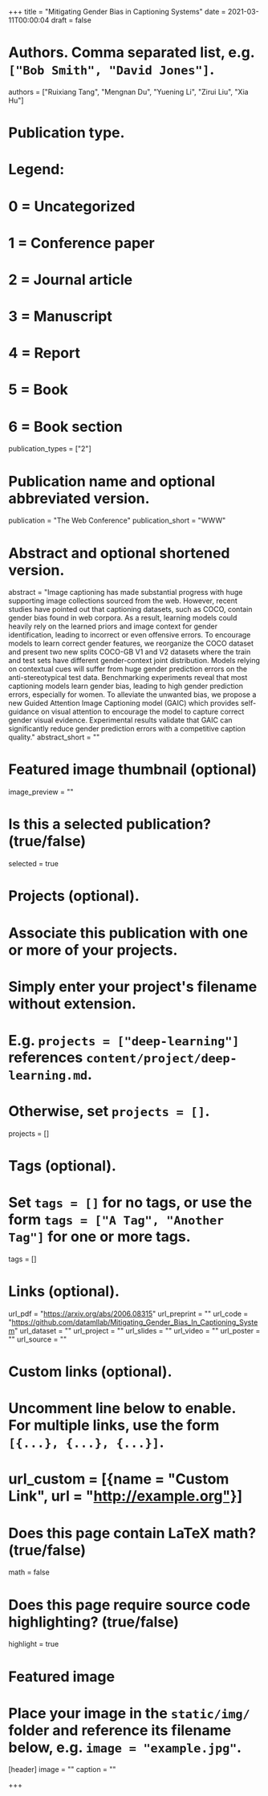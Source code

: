 +++
title = "Mitigating Gender Bias in Captioning Systems"
date = 2021-03-11T00:00:04
draft = false

# Authors. Comma separated list, e.g. `["Bob Smith", "David Jones"]`.
authors = ["Ruixiang Tang", "Mengnan Du", "Yuening Li", "Zirui Liu", "Xia Hu"]

# Publication type.
# Legend:
# 0 = Uncategorized
# 1 = Conference paper
# 2 = Journal article
# 3 = Manuscript
# 4 = Report
# 5 = Book
# 6 = Book section
publication_types = ["2"]

# Publication name and optional abbreviated version.
publication = "The Web Conference"
publication_short = "WWW"

# Abstract and optional shortened version.
abstract = "Image captioning has made substantial progress with huge supporting image collections sourced from the web. However, recent studies have pointed out that captioning datasets, such as COCO, contain gender bias found in web corpora. As a result, learning models could heavily rely on the learned priors and image context for gender identification, leading to incorrect or even offensive errors. To encourage models to learn correct gender features, we reorganize the COCO dataset and present two new splits COCO-GB V1 and V2 datasets where the train and test sets have different gender-context joint distribution. Models relying on contextual cues will suffer from huge gender prediction errors on the anti-stereotypical test data. Benchmarking experiments reveal that most captioning models learn gender bias, leading to high gender prediction errors, especially for women. To alleviate the unwanted bias, we propose a new Guided Attention Image Captioning model (GAIC) which provides self-guidance on visual attention to encourage the model to capture correct gender visual evidence. Experimental results validate that GAIC can significantly reduce gender prediction errors with a competitive caption quality."
abstract_short = ""

# Featured image thumbnail (optional)
image_preview = ""

# Is this a selected publication? (true/false)
selected = true

# Projects (optional).
#   Associate this publication with one or more of your projects.
#   Simply enter your project's filename without extension.
#   E.g. `projects = ["deep-learning"]` references `content/project/deep-learning.md`.
#   Otherwise, set `projects = []`.
projects = []

# Tags (optional).
#   Set `tags = []` for no tags, or use the form `tags = ["A Tag", "Another Tag"]` for one or more tags.
tags = []

# Links (optional).
url_pdf = "https://arxiv.org/abs/2006.08315"
url_preprint = ""
url_code = "https://github.com/datamllab/Mitigating_Gender_Bias_In_Captioning_System"
url_dataset = ""
url_project = ""
url_slides = ""
url_video = ""
url_poster = ""
url_source = ""

# Custom links (optional).
#   Uncomment line below to enable. For multiple links, use the form `[{...}, {...}, {...}]`.
# url_custom = [{name = "Custom Link", url = "http://example.org"}]

# Does this page contain LaTeX math? (true/false)
math = false

# Does this page require source code highlighting? (true/false)
highlight = true

# Featured image
# Place your image in the `static/img/` folder and reference its filename below, e.g. `image = "example.jpg"`.
[header]
image = ""
caption = ""

+++
